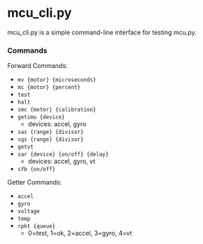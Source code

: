 # mcu_cli.py
mcu_cli.py is a simple command-line interface for testing mcu.py.

### Commands
Forward Commands:
- `mv {motor} {microseconds}`
- `mc {motor} {percent}`
- `test`
- `halt`
- `smc {motor} {calibration}`
- `getimu {device}`
    - devices: accel, gyro
- `sas {range} {divisor}`
- `sgs {range} {divisor}`
- `getvt`
- `sar {device} {on/off} {delay}`
    - devices: accel, gyro, vt
- `sfb {on/off}`

Getter Commands:
- `accel`
- `gyro`
- `voltage`
- `temp`
- `rpkt {queue}`
    - 0=test, 1=ok, 2=accel, 3=gyro, 4=vt

